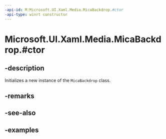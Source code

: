 ```yaml
---
-api-id: M:Microsoft.UI.Xaml.Media.MicaBackdrop.#ctor
-api-type: winrt constructor
---
```


# Microsoft.UI.Xaml.Media.MicaBackdrop.#ctor

<!--
public MicaBackdrop ();
-->


## -description

Initializes a new instance of the `MicaBackdrop` class.

## -remarks

## -see-also

## -examples
